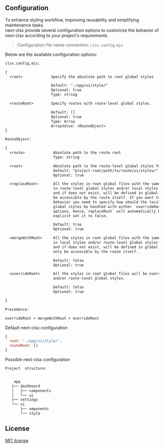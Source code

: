 ## Configuration

To enhance styling workflow, improving reusability and
simplifying maintenance tasks.<br>next-clsx provide several
configuration options to customize the behavior of next-clsx
according to your project's requirements.

> Configuration file name convention: `clsx.config.mjs`

Below are the available configuration options:

```txt
clsx.config.mjs:

{
  <root>             Specify the absolute path to root global styles

                     Default: "./app/ui/style/"
                     Optional: true
                     Type: string

  <routeRoot>        Specify routes with route-level global styles.

                     Default: []
                     Optional: true
                     Type: Array
                     ArrayValue: <RouteObject>
}
```

```txt
RouteObject:

{
  <route>             Absolute path to the route root
                      Type: string

  <root>              Absolute path to the route-level global styles for a given route
                      Default: "project-root/path/to/route/ui/styles/"
                      Optional: true

  <replaceRoot>       All the styles in root global files with the same key as those
                      in route-level global styles and/or local styles will be replaced
                      and if does not exist, will be defined in global files and will only
                      be accessible by the route itself. If you want to opt out of this
                      behavior you need to specify how should the local styles and/or route-level
                      global styles be handled with either `overrideRoot` or `mergeWithRoot`
                      options, hence,`replaceRoot` will automatically be set to false, no need to
                      explicit set it to false.

                      Default: true
                      Optional: true

  <mergeWithRoot>     All the styles in root global files with the same key as those
                      in local styles and/or route-level global styles will be merged
                      and if does not exist, will be defined in global files and will
                      only be accessible by the route itself.

                      Default: false
                      Optional: true

  <overrideRoot>      All the styles in root global files will be overridden with local styles
                      and/or route-level global styles.

                      Default: false
                      Optional: true

}
```

```txt
Precedence:

overrideRoot > mergeWithRoot > overrideRoot
```

Default next-clsx configuration

```js
{
  root: "./app/ui/style/",
  routeRoot: []
}
```

Possible next-clsx configuration

```txt
Project  structure:


    app
   ├── dashboard
   │   ├── components
   │   └── ui
   ├── settings
   └── ui
       ├── omponents
       └── style

```

## License

[MIT license][MIT]

[MIT]: https://github.com/ambiere/next-clsx/blob/main/license

